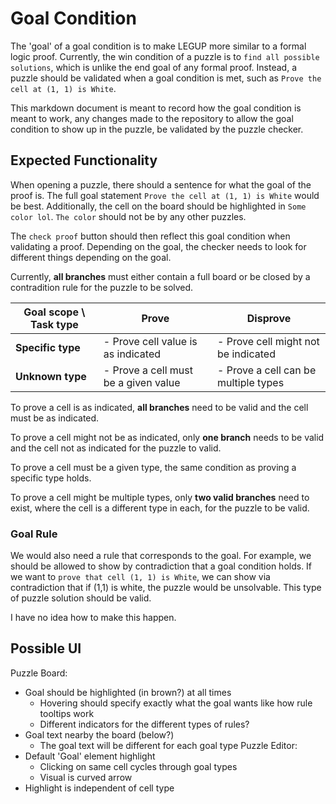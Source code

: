 # Goal Condition

The 'goal' of a goal condition is to make LEGUP more similar to a formal logic proof.
Currently, the win condition of a puzzle is to `find all possible solutions`, which is unlike 
the end goal of any formal proof. Instead, a puzzle should be validated when a goal condition is met,
such as `Prove the cell at (1, 1) is White`. 

This markdown document is meant to record how the goal condition is meant to work, any changes 
made to the repository to allow the goal condition to show up in the puzzle, be validated by 
the puzzle checker.

## Expected Functionality

When opening a puzzle, there should a sentence for what the goal of the proof is. The 
full goal statement `Prove the cell at (1, 1) is White` would be best. Additionally, 
the cell on the board should be highlighted in `Some color lol`. `The color` should not be 
by any other puzzles.

The `check proof` button should then reflect this goal condition when validating a proof. 
Depending on the goal, the checker needs to look for different things depending on the goal. 

Currently, __all branches__ must either contain a full board or be closed by a contradition rule 
for the puzzle to be solved.

| Goal scope \ Task type | **Prove**                            | **Disprove**                         |
|------------------------|--------------------------------------|--------------------------------------|
| **Specific type**      | - Prove cell value is as indicated   | - Prove cell might not be indicated  |
| **Unknown type**       | - Prove a cell must be a given value | - Prove a cell can be multiple types |

To prove a cell is as indicated, __all branches__ need to be valid and the cell must be as indicated.

To prove a cell might not be as indicated, only __one branch__ needs to be valid and the cell not as 
indicated for the puzzle to valid.

To prove a cell must be a given type, the same condition as proving a specific type holds.

To prove a cell might be multiple types, only __two valid branches__ need to exist, where the cell is 
a different type in each, for the puzzle to be valid.

### Goal Rule

We would also need a rule that corresponds to the goal. For example, we should be allowed to show
by contradiction that a goal condition holds. If we want to `prove that cell (1, 1) is White`, we can
show via contradiction that if (1,1) is white, the puzzle would be unsolvable. This type of puzzle solution
should be valid.

I have no idea how to make this happen.

## Possible UI
Puzzle Board:
- Goal should be highlighted (in brown?) at all times
  - Hovering should specify exactly what the goal wants like how rule tooltips work
  - Different indicators for the different types of rules?
- Goal text nearby the board (below?)
  - The goal text will be different for each goal type
Puzzle Editor:
- Default 'Goal' element highlight
  - Clicking on same cell cycles through goal types
  - Visual is curved arrow
- Highlight is independent of cell type